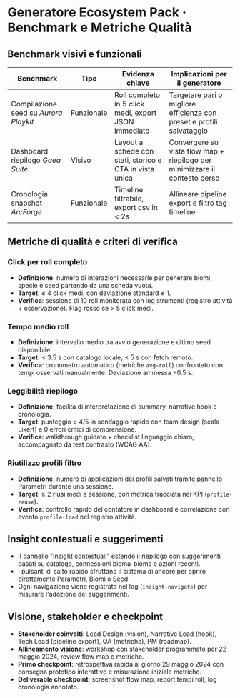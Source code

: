 # Generatore Ecosystem Pack · Benchmark e Metriche Qualità

## Benchmark visivi e funzionali

| Benchmark | Tipo | Evidenza chiave | Implicazioni per il generatore |
| --- | --- | --- | --- |
| Compilazione seed su *Aurora Playkit* | Funzionale | Roll completo in 5 click medi, export JSON immediato | Targetare pari o migliore efficienza con preset e profili salvataggio | 
| Dashboard riepilogo *Gaea Suite* | Visivo | Layout a schede con stati, storico e CTA in vista unica | Convergere su vista flow map + riepilogo per minimizzare il contesto perso |
| Cronologia snapshot *ArcForge* | Funzionale | Timeline filtrabile, export csv in < 2s | Allineare pipeline export e filtro tag timeline |

## Metriche di qualità e criteri di verifica

### Click per roll completo
- **Definizione**: numero di interazioni necessarie per generare biomi, specie e seed partendo da una scheda vuota.
- **Target**: ≤ 4 click medi, con deviazione standard ≤ 1.
- **Verifica**: sessione di 10 roll monitorata con log strumenti (registro attività + osservazione). Flag rosso se > 5 click medi.

### Tempo medio roll
- **Definizione**: intervallo medio tra avvio generazione e ultimo seed disponibile.
- **Target**: ≤ 3.5 s con catalogo locale, ≤ 5 s con fetch remoto.
- **Verifica**: cronometro automatico (metriche `avg-roll`) confrontato con tempi osservati manualmente. Deviazione ammessa ±0.5 s.

### Leggibilità riepilogo
- **Definizione**: facilità di interpretazione di summary, narrative hook e cronologia.
- **Target**: punteggio ≥ 4/5 in sondaggio rapido con team design (scala Likert) e 0 errori critici di comprensione.
- **Verifica**: walkthrough guidato + checklist linguaggio chiaro, accompagnato da test contrasto (WCAG AA).

### Riutilizzo profili filtro
- **Definizione**: numero di applicazioni dei profili salvati tramite pannello Parametri durante una sessione.
- **Target**: ≥ 2 riusi medi a sessione, con metrica tracciata nei KPI (`profile-reuse`).
- **Verifica**: controllo rapido del contatore in dashboard e correlazione con evento `profile-load` nel registro attività.

## Insight contestuali e suggerimenti

- Il pannello "Insight contestuali" estende il riepilogo con suggerimenti basati su catalogo, connessioni bioma-bioma e azioni recenti.
- I pulsanti di salto rapido sfruttano il sistema di ancore per aprire direttamente Parametri, Biomi o Seed.
- Ogni navigazione viene registrata nel log (`insight-navigate`) per misurare l'adozione dei suggerimenti.

## Visione, stakeholder e checkpoint

- **Stakeholder coinvolti**: Lead Design (vision), Narrative Lead (hook), Tech Lead (pipeline export), QA (metriche), PM (roadmap).
- **Allineamento visione**: workshop con stakeholder programmato per 22 maggio 2024, review flow map e metriche.
- **Primo checkpoint**: retrospettiva rapida al giorno 29 maggio 2024 con consegna prototipo interattivo e misurazione iniziale metriche.
- **Deliverable checkpoint**: screenshot flow map, report tempi roll, log cronologia annotato.
